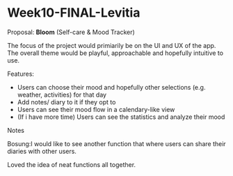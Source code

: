 # Week10-FINAL-Levitia

Proposal:
**Bloom** (Self-care & Mood Tracker)

The focus of the project would primiarily be on the UI and UX of the app. The overall theme would be playful, approachable and hopefully intuitive to use. 

Features:
- Users can choose their mood and hopefully other selections (e.g. weather, activities) for that day
- Add notes/ diary to it if they opt to
- Users can see their mood flow in a calendary-like view
- (If i have more time) Users can see the statistics and analyze their mood  


Notes

Bosung:I would like to see another function that where users can share their diaries with other users.

Loved the idea of neat functions all together.
